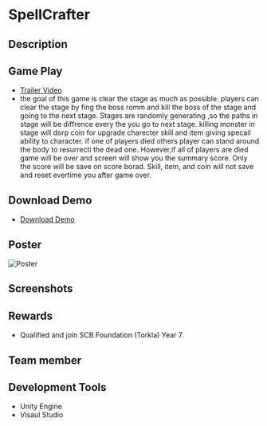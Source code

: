 # SpellCrafter
## Description

## Game Play
- [Trailer Video](https://youtu.be/QNtEOHdkUZM) 
- the goal of this game is clear the stage as much as possible.  players can clear the stage by fing the boss romm and kill the boss of the stage and going to the next stage.  Stages are randomly generating ,so the paths in stage will be diffrence  every the you go to next stage. killing monster in stage will dorp coin for upgrade charecter skill and item giving specail ability to character. if one of players died others player can stand around the body to resurrecti the dead one. However,if all of players are died game will be over and screen will show you the summary score. Only the score will be save on score borad. Skill, item, and coin will not save and reset evertime you after game over. 
## Download Demo
- [Download Demo](https://drive.google.com/file/d/1vvwrIh4cFjPe9sXH7D3rbYO5sUhFwsXE/view?usp=sharing)
## Poster
![Poster](/TK7003_KingsOfDungeon.png)
## Screenshots

## Rewards
- Qualified and join SCB Foundation (Torkla) Year 7.
## Team member

## Development Tools
- Unity Engine 
- Visaul Studio

